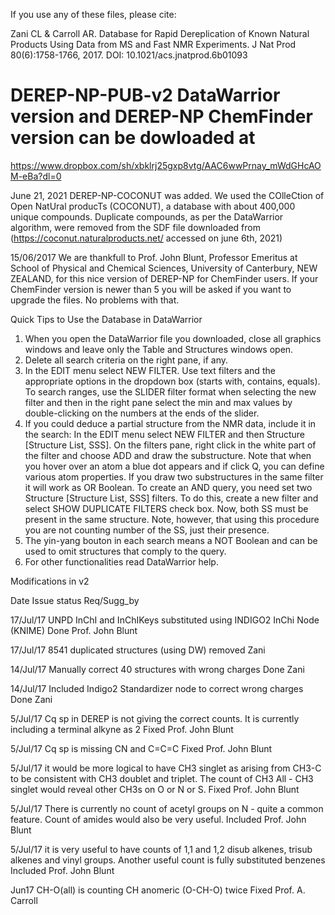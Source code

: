 If you use any of these files, please cite: 

Zani CL & Carroll AR. 
Database for Rapid Dereplication of Known Natural Products Using Data from MS and Fast NMR Experiments.
J Nat Prod 80(6):1758-1766, 2017. DOI: 10.1021/acs.jnatprod.6b01093



# DEREP-NP-PUB-v2 DataWarrior version and DEREP-NP ChemFinder version can be dowloaded at

https://www.dropbox.com/sh/xbklrj25gxp8vtg/AAC6wwPrnay_mWdGHcAOM-eBa?dl=0

June 21, 2021
DEREP-NP-COCONUT was added. We used the COlleCtion of Open NatUral producTs (COCONUT), a database with about 400,000 unique compounds. Duplicate compounds, as per the DataWarrior algorithm, were removed from the SDF file downloaded from (https://coconut.naturalproducts.net/ accessed on june 6th, 2021)





15/06/2017
We are thankfull to Prof. John Blunt, Professor Emeritus at School of Physical and Chemical Sciences, University of Canterbury, NEW ZEALAND, for this nice version of DEREP-NP for ChemFinder users. If your ChemFinder version is newer than 5 you will be asked if you want to upgrade the files. No problems with that. 

Quick Tips to Use the Database in DataWarrior
1)	When you open the DataWarrior file you downloaded, close all graphics windows and leave only the Table and Structures windows open.
2)	 Delete all search criteria on the right pane, if any.
3)	In the EDIT menu select NEW FILTER. Use text filters and the appropriate options in the dropdown box (starts with, contains, equals). To search ranges, use the SLIDER filter format when selecting the new filter and then in the right pane select the min and max values by double-clicking on the numbers at the ends of the slider.
4)	If you could deduce a partial structure from the NMR data, include it in the search: In the EDIT menu select NEW FILTER and then Structure [Structure List, SSS]. On the filters pane, right click in the white part of the filter and choose ADD and draw the substructure. Note that when you hover over an atom a blue dot appears and if click Q, you can define various atom properties. If you draw two substructures in the same filter it will work as OR Boolean. To create an AND query, you need set two Structure [Structure List, SSS] filters. To do this, create a new filter and select SHOW DUPLICATE FILTERS check box. Now, both SS must be present in the same structure. Note, however, that using this procedure you are not counting number of the SS, just their presence.
5)	The yin-yang bouton in each search means a NOT Boolean and can be used to omit structures that comply to the query. 
6)	For other functionalities read DataWarrior help.



Modifications in v2

Date	Issue	status	Req/Sugg_by

17/Jul/17	UNPD InChI and InChIKeys substituted using INDIGO2 InChi Node (KNIME)	Done	Prof. John Blunt

17/Jul/17	8541 duplicated structures (using DW)	removed	Zani

14/Jul/17	Manually correct 40 structures with wrong charges	Done	Zani

14/Jul/17	Included Indigo2 Standardizer node to correct wrong charges	Done	Zani

5/Jul/17	Cq sp in DEREP is not giving the correct counts. It is currently including a terminal alkyne as 2	Fixed	Prof. John Blunt

5/Jul/17	Cq sp is missing CN and C=C=C	Fixed	Prof. John Blunt

5/Jul/17	it would be more logical to have CH3 singlet as arising from CH3-C to be consistent with CH3 doublet and triplet. The count of CH3 All - CH3 singlet would reveal other CH3s on O or N or S.	Fixed	Prof. John Blunt

5/Jul/17	There is currently no count of acetyl groups on N - quite a common feature. Count of amides would also be very useful.	Included	Prof. John Blunt

5/Jul/17	it is very useful to have counts of 1,1 and 1,2 disub alkenes, trisub alkenes and vinyl groups. Another useful count is fully substituted benzenes	Included	Prof. John Blunt

Jun17	CH-O(all) is counting CH anomeric (O-CH-O) twice 	Fixed	Prof. A. Carroll
